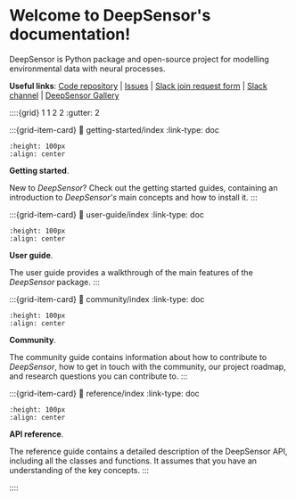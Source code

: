 # Welcome to DeepSensor's documentation!

DeepSensor is Python package and open-source project for modelling environmental data with
neural processes.


**Useful links**:
[Code repository](https://github.com/alan-turing-institute/deepsensor) |
[Issues](https://github.com/alan-turing-institute/deepsensor/issues) |
[Slack join request form](https://docs.google.com/forms/d/e/1FAIpQLScsI8EiXDdSfn1huMp1vj5JAxi9NIeYLljbEUlMceZvwVpugw/viewform) |
[Slack channel](https://ai4environment.slack.com/archives/C05NQ76L87R) |
[DeepSensor Gallery](https://github.com/alan-turing-institute/deepsensor_gallery)



::::{grid} 1 1 2 2
:gutter: 2

:::{grid-item-card} 
:link: getting-started/index
:link-type: doc
```{image} _static/index_getting_started.svg
:height: 100px
:align: center
```
**Getting started**.

New to *DeepSensor*? Check out the getting started guides, containing an
introduction to *DeepSensor's* main concepts and how to install it.
:::

:::{grid-item-card} 
:link: user-guide/index
:link-type: doc
```{image} _static/index_user_guide.svg
:height: 100px
:align: center
```
**User guide**.

The user guide provides a walkthrough of the main features of the
*DeepSensor* package. 
:::

:::{grid-item-card} 
:link: community/index
:link-type: doc
```{image} _static/index_community2.png
:height: 100px
:align: center
```
**Community**.

The community guide contains information about how to contribute to
*DeepSensor*, how to get in touch with the community, our project
roadmap, and research questions you can contribute to.
:::

:::{grid-item-card} 
:link: reference/index
:link-type: doc
```{image} _static/index_api.svg
:height: 100px
:align: center
```
**API reference**.

The reference guide contains a detailed description of the DeepSensor API,
including all the classes and functions.
It assumes that you have an understanding of the key concepts.
:::

::::

